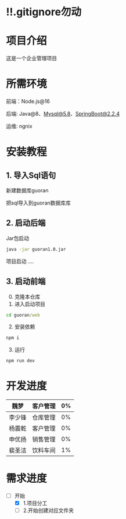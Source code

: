 # ‼️.gitignore勿动

# 项目介绍

这是一个企业管理项目

# 所需环境

前端：Node.js@16

后端: Java@8、Mysql@5.8、SpringBoot@2.2.4

运维: ngnix

# 安装教程

## 1. 导入Sql语句

新建数据库guoran

把sql导入到guoran数据库库

## 2. 启动后端

Jar包启动

```sh
java -jar guoran1.0.jar
```

项目启动
....

## 3. 启动前端

0. 克隆本仓库
1. 进入启动项目

```cmd
cd guoran/web
```

2. 安装依赖

```cmd
npm i
```

3. 运行

```cmd
npm run dev
```

# 开发进度


| 魏梦  | 客户管理 | 0%  |
|-----|--| --- |
| 李少锋 | 仓库管理 | 0%  |
| 杨震乾 | 客户管理 | 0%  |
| 申优扬 | 销售管理 | 0%  |
| 裴圣洁 | 饮料车间 | 1%  |

# 需求进度

- [ ] 开始
  - [X] 1.项目分工
  - [ ] 2.开始创建对应文件夹
